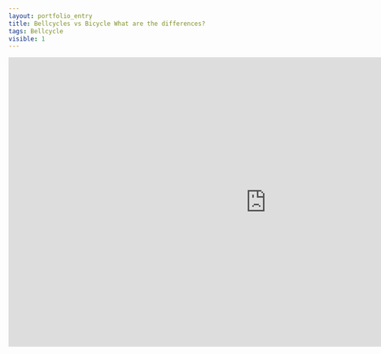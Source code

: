 ```yaml
---
layout: portfolio_entry
title: Bellcycles vs Bicycle What are the differences?
tags: Bellcycle
visible: 1
---
```

<iframe width="1012" height="569" src="https://www.youtube.com/embed/m5xxBYLuMts" frameborder="0" allow="accelerometer; autoplay; encrypted-media; gyroscope; picture-in-picture" allowfullscreen></iframe>